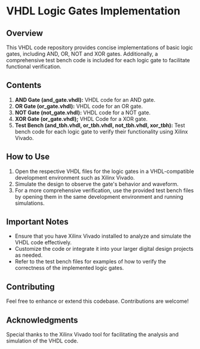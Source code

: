 # VHDL Logic Gates Implementation

## Overview
This VHDL code repository provides concise implementations of basic logic gates, including AND, OR, NOT and XOR gates. Additionally, a comprehensive test bench code is included for each logic gate to facilitate functional verification.

## Contents
1. **AND Gate (and_gate.vhdl):** VHDL code for an AND gate.
2. **OR Gate (or_gate.vhdl):** VHDL code for an OR gate.
3. **NOT Gate (not_gate.vhdl):** VHDL code for a NOT gate.
4. **XOR Gate (or_gate.vhdl);** VHDL Code for a XOR gate.
5. **Test Bench (and_tbh.vhdl, or_tbh.vhdl, not_tbh.vhdl, xor_tbh):** Test bench code for each logic gate to verify their functionality using Xilinx Vivado.

## How to Use
1. Open the respective VHDL files for the logic gates in a VHDL-compatible development environment such as Xilinx Vivado.
2. Simulate the design to observe the gate's behavior and waveform.
3. For a more comprehensive verification, use the provided test bench files by opening them in the same development environment and running simulations.

## Important Notes
- Ensure that you have Xilinx Vivado installed to analyze and simulate the VHDL code effectively.
- Customize the code or integrate it into your larger digital design projects as needed.
- Refer to the test bench files for examples of how to verify the correctness of the implemented logic gates.

## Contributing
Feel free to enhance or extend this codebase. Contributions are welcome!

## Acknowledgments
Special thanks to the Xilinx Vivado tool for facilitating the analysis and simulation of the VHDL code.
